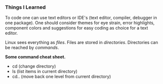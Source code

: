 ### **Things I Learned**

To code one can use text editors or IDE's (text editor, compiler, debugger in one package).
One should consider themes for eye strain, error highlights, component colors and suggestions for easy coding as choice for a text editor.

Linux sees everything as *files*. 
Files are stored in *directories*.
Directories can be reached by *commands*.

**Some command cheat sheet.**
- cd (change directory)
- ls (list items in current directory)
- cd.. (move back one level from current directory)

